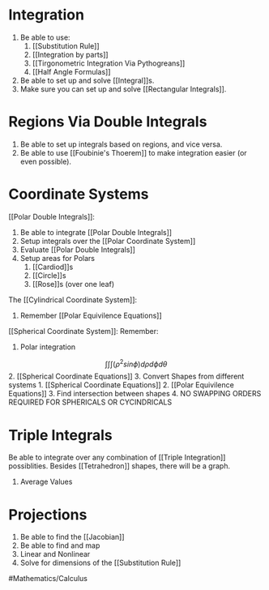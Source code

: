 # Integration
1. Be able to use: 
	1. [[Substitution Rule]]
	2. [[Integration by parts]] 
	3. [[Tirgonometric Integration Via Pythogreans]] 
	4. [[Half Angle Formulas]]
2. Be able to set up and solve [[Integral]]s.
3. Make sure you can set up and solve [[Rectangular Integrals]].

# Regions Via Double Integrals

1. Be able to set up integrals based on regions, and vice versa.
2. Be able to use [[Foubinie's Thoerem]] to make integration easier (or even possible).

# Coordinate Systems
[[Polar Double Integrals]]:
1. Be able to integrate [[Polar Double Integrals]]
2. Setup integrals over the [[Polar Coordinate System]]
3. Evaluate [[Polar Double Integrals]]
4. Setup areas for Polars 
	1. [[Cardiod]]s
	2. [[Circle]]s
	3. [[Rose]]s (over one leaf)

The [[Cylindrical Coordinate System]]:
1. Remember [[Polar Equivilence Equations]]

[[Spherical Coordinate System]]:
Remember:
1. Polar integration

$$\int\int\int{(\rho^{2}sin\phi) d\rho d\phi d\theta}$$
2. [[Spherical Coordinate Equations]]
3. Convert Shapes from different systems
	1. [[Spherical Coordinate Equations]]
	2. [[Polar Equivilence Equations]]
3. Find intersection between shapes
4. NO SWAPPING ORDERS REQUIRED FOR SPHERICALS OR CYCINDRICALS

# Triple Integrals
Be able to integrate over any combination of [[Triple Integration]] possiblities. Besides [[Tetrahedron]] shapes, there will be a graph.

1. Average Values


# Projections
1. Be able to find the [[Jacobian]]
2. Be able to find and map
3. Linear and Nonlinear
4. Solve for dimensions of the [[Substitution Rule]]

#Mathematics/Calculus 